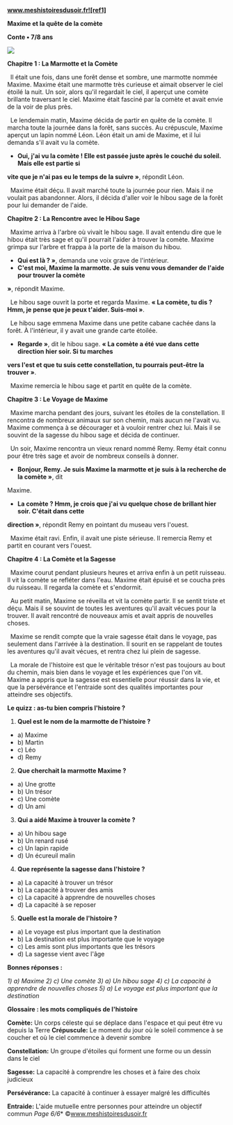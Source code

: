 ﻿**www.meshistoiresdusoir.fr![ref1]**

**Maxime et la quête de la comète**

**Conte • 7/8 ans**

![](Aspose.Words.7176d52b-427e-4fe4-83d9-8a9335d86312.002.jpeg)

**Chapitre 1 : La Marmotte et la Comète**

` `Il était une fois, dans une forêt dense et sombre, une marmotte nommée Maxime. Maxime était une marmotte très curieuse et aimait observer le ciel étoilé la nuit. Un soir, alors qu'il regardait le ciel, il aperçut une comète brillante traversant le ciel. Maxime était fasciné par la comète et avait envie de la voir de plus près.

` `Le lendemain matin, Maxime décida de partir en quête de la comète. Il marcha toute la journée dans la forêt, sans succès. Au crépuscule, Maxime aperçut un lapin nommé Léon. Léon était un ami de Maxime, et il lui demanda s'il avait vu la comète.

- **Oui, j'ai vu la comète ! Elle est passée juste après le couché du soleil. Mais elle est partie si**

**vite que je n'ai pas eu le temps de la suivre »**, répondit Léon.

` `Maxime était déçu. Il avait marché toute la journée pour rien. Mais il ne voulait pas abandonner. Alors, il décida d'aller voir le hibou sage de la forêt pour lui demander de l'aide.

**Chapitre 2 : La Rencontre avec le Hibou Sage**

` `Maxime arriva à l'arbre où vivait le hibou sage. Il avait entendu dire que le hibou était très sage et qu'il pourrait l'aider à trouver la comète. Maxime grimpa sur l'arbre et frappa à la porte de la maison du hibou.

- **Qui est là ? »**, demanda une voix grave de l'intérieur.
- **C'est moi, Maxime la marmotte. Je suis venu vous demander de l'aide pour trouver la comète**

**»**, répondit Maxime.

` `Le hibou sage ouvrit la porte et regarda Maxime. **« La comète, tu dis ? Hmm, je pense que je peux t'aider. Suis-moi »**.

` `Le hibou sage emmena Maxime dans une petite cabane cachée dans la forêt. À l'intérieur, il y avait une grande carte étoilée.

- **Regarde »**, dit le hibou sage. **« La comète a été vue dans cette direction hier soir. Si tu marches**

**vers l'est et que tu suis cette constellation, tu pourrais peut-être la trouver »**.

` `Maxime remercia le hibou sage et partit en quête de la comète.

**Chapitre 3 : Le Voyage de Maxime**

` `Maxime marcha pendant des jours, suivant les étoiles de la constellation. Il rencontra de nombreux animaux sur son chemin, mais aucun ne l'avait vu. Maxime commença à se décourager et à vouloir rentrer chez lui. Mais il se souvint de la sagesse du hibou sage et décida de continuer.

` `Un soir, Maxime rencontra un vieux renard nommé Remy. Remy était connu pour être très sage et avoir de nombreux conseils à donner.

- **Bonjour, Remy. Je suis Maxime la marmotte et je suis à la recherche de la comète »**, dit

Maxime.

- **La comète ? Hmm, je crois que j'ai vu quelque chose de brillant hier soir. C'était dans cette**

**direction »**, répondit Remy en pointant du museau vers l'ouest.

` `Maxime était ravi. Enfin, il avait une piste sérieuse. Il remercia Remy et partit en courant vers l'ouest.

**Chapitre 4 : La Comète et la Sagesse**

` `Maxime courut pendant plusieurs heures et arriva enfin à un petit ruisseau. Il vit la comète se refléter dans l'eau. Maxime était épuisé et se coucha près du ruisseau. Il regarda la comète et s'endormit.

` `Au petit matin, Maxime se réveilla et vit la comète partir. Il se sentit triste et déçu. Mais il se souvint de toutes les aventures qu'il avait vécues pour la trouver. Il avait rencontré de nouveaux amis et avait appris de nouvelles choses.

` `Maxime se rendit compte que la vraie sagesse était dans le voyage, pas seulement dans l'arrivée à la destination. Il sourit en se rappelant de toutes les aventures qu'il avait vécues, et rentra chez lui plein de sagesse.

` `La morale de l'histoire est que le véritable trésor n'est pas toujours au bout du chemin, mais bien dans le voyage et les expériences que l'on vit. Maxime a appris que la sagesse est essentielle pour réussir dans la vie, et que la persévérance et l'entraide sont des qualités importantes pour atteindre ses objectifs.

**Le quizz : as-tu bien compris l'histoire ?** 

1) **Quel est le nom de la marmotte de l'histoire ?**
- a) Maxime
- b) Martin
- c) Léo
- d) Remy
2) **Que cherchait la marmotte Maxime ?**
- a) Une grotte
- b) Un trésor
- c) Une comète
- d) Un ami
3) **Qui a aidé Maxime à trouver la comète ?**
- a) Un hibou sage
- b) Un renard rusé
- c) Un lapin rapide
- d) Un écureuil malin
4) **Que représente la sagesse dans l'histoire ?**
- a) La capacité à trouver un trésor
- b) La capacité à trouver des amis
- c) La capacité à apprendre de nouvelles choses
- d) La capacité à se reposer
5) **Quelle est la morale de l'histoire ?**
- a) Le voyage est plus important que la destination
- b) La destination est plus importante que le voyage
- c) Les amis sont plus importants que les trésors
- d) La sagesse vient avec l'âge

**Bonnes réponses :** 

*1) a) Maxime 2) c) Une comète 3) a) Un hibou sage 4) c) La capacité à apprendre de nouvelles choses 5) a) Le voyage est plus important que la destination* 

**Glossaire : les mots compliqués de l'histoire** 

**Comète:** Un corps céleste qui se déplace dans l'espace et qui peut être vu depuis la Terre **Crépuscule:** Le moment du jour où le soleil commence à se coucher et où le ciel commence à devenir sombre

**Constellation:** Un groupe d'étoiles qui forment une forme ou un dessin dans le ciel

**Sagesse:** La capacité à comprendre les choses et à faire des choix judicieux

**Persévérance:** La capacité à continuer à essayer malgré les difficultés

**Entraide:** L'aide mutuelle entre personnes pour atteindre un objectif commun
*Page 6/6** ©www.meshistoiresdusoir.fr

[ref1]: Aspose.Words.7176d52b-427e-4fe4-83d9-8a9335d86312.001.png
